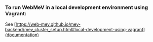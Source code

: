### To run WebMeV in a local development environment using Vagrant:

See [https://web-mev.github.io/mev-backend/mev_cluster_setup.html#local-development-using-vagrant](documentation)
